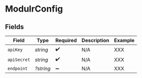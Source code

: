 # ModulrConfig


## Fields

| Field              | Type               | Required           | Description        | Example            |
| ------------------ | ------------------ | ------------------ | ------------------ | ------------------ |
| `apiKey`           | *string*           | :heavy_check_mark: | N/A                | XXX                |
| `apiSecret`        | *string*           | :heavy_check_mark: | N/A                | XXX                |
| `endpoint`         | *?string*          | :heavy_minus_sign: | N/A                | XXX                |